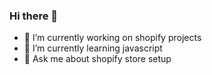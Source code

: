 ### Hi there 👋

- 🔭 I’m currently working on shopify projects  
- 🌱 I’m currently learning javascript
- 💬 Ask me about shopify store setup

